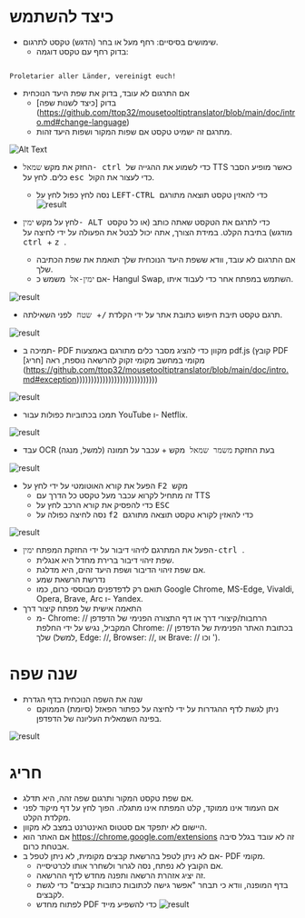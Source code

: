 # כיצד להשתמש


- שימושים בסיסיים: רחף מעל או בחר (הדגש) טקסט לתרגום.
  - בדוק רחף עם טקסט דוגמה:
```console

Proletarier aller Länder, vereinigt euch!

```

  - אם התרגום לא עובד, בדוק את שפת היעד הנוכחית
    - בדוק [כיצד לשנות שפה] (https://github.com/ttop32/mousetooltiptranslator/blob/main/doc/intro.md#change-language)
    - מתרגם זה ישמיט טקסט אם שפות המקור ושפות היעד זהות.


![Alt Text](/doc/reagre.gif)



- החזק את מקש <kbd> שמאל- ctrl </kbd> כדי לשמוע את ההגייה של TTS כאשר מופיע הסבר כלים. לחץ על <kbd> esc </kbd> כדי לעצור את הקול.
  - נסה לחץ כפול לחץ על <kbd> LEFT-CTRL </kbd> כדי להאזין טקסט תוצאה מתורגם
![result](/doc/20.gif)



- לחץ על מקש <kbd> ימין- ALT </kbd> כדי לתרגם את הטקסט שאתה כותב (או כל טקסט מודגש) בתיבת הקלט. במידת הצורך, אתה יכול לבטל את הפעולה על ידי לחיצה על <kbd> ctrl </kbd> + <kbd> z </kbd>.
  - אם התרגום לא עובד, וודא ששפת היעד הנוכחית שלך תואמת את שפת הכתיבה שלך.
  - אם <kbd> ימין-אל </kbd> משמש כ- Hangul Swap,
השתמש במפתח אחר כדי לעבוד איתו.


![result](/doc/11.gif)



- תרגם טקסט תיבת חיפוש כתובת אתר על ידי הקלדת <kbd>/</kbd>+<kbd> שטח </kbd> לפני השאילתה.


![result](/doc/21.gif)



- תמיכה ב- PDF מקוון כדי להציג מסבר כלים מתורגם באמצעות pdf.js (קובץ PDF מקומי במחשב מקומי זקוק להרשאה נוספת, ראה [חריג] (https://github.com/ttop32/mousetooltiptranslator/blob/main/doc/intro.md#exception))))))))))))))))))))))))))))


![result](/doc/12.gif)



- תמכו בכתוביות כפולות עבור YouTube ו- Netflix.


![result](/doc/16.gif)



- עבד OCR בעת החזקת <kbd> משמר שמאל </kbd> מקש + עכבר על תמונה (למשל, מנגה)


![result](/doc/15.gif)



- הפעל את קורא האוטומטי על ידי לחץ על <kbd> F2 </kbd> מקש
  - זה מתחיל לקרוא עכבר מעל טקסט כל הדרך עם TTS
  - כדי להפסיק את קורא הרכב לחץ על <kbd> ESC </kbd>
  - נסה לחיצה כפולה על <kbd> f2 </kbd> כדי להאזין לקורא טקסט תוצאה מתורגם


![result](/doc/30.gif)



- הפעל את המתרגם לזיהוי דיבור על ידי החזקת המפתח <kbd> ימין-ctrl </kbd>.
  - שפת זיהוי דיבור ברירת מחדל היא אנגלית.
  - אם שפת זיהוי הדיבור ושפת היעד זהים, היא מדלגת.
  - נדרשת הרשאת שמע
  - תואם רק לדפדפנים מבוססי כרום, כמו Google Chrome, MS-Edge, Vivaldi, Opera, Brave, Arc ו- Yandex.
- התאמה אישית של מפתח קיצור דרך
  - מ- Chrome: // הרחבות/קיצורי דרך או דף התצורה הפנימי של הדפדפן המקביל, נגיש על ידי החלפת Chrome: // בכתובת האתר הפנימית של הדפדפן שלך (למשל, Edge: //, Browser: //, או Brave: // וכו ').
# שנה שפה
- שנה את השפה הנוכחית בדף הגדרת
  - ניתן לגשת לדף ההגדרות על ידי לחיצה על כפתור הפאזל (סיומת) הממוקם בפינה השמאלית העליונה של הדפדפן.


![result](/doc/14.gif)





# חריג


- אם שפת טקסט המקור ותרגום שפה זהה, היא תדלג.
- אם העמוד אינו ממוקד, קלט המפתח אינו מתגלה.
הפוך לחץ על דף מיקוד לפני מקלדת הקלט.
- היישום לא יתפקד אם סטטוס האינטרנט במצב לא מקוון.
- אם האתר הוא <https://chrome.google.com/extensions> זה לא עובד בגלל סיבה אבטחת כרום.
- אם לא ניתן לטפל בהרשאת קבצים מקומית, לא ניתן לטפל ב- PDF מקומי.
  - אם הקובץ לא נפתח, נסה לגרור ולשחרר אותו לכרטיסייה.
  - זה יציג אזהרת הרשאה ותפנה מחדש לדף ההרשאה.
  - בדף המופנה, וודא כי תבחר "אפשר גישה לכתובות כתובות קבצים" כדי לגשת לקבצים.
  - לפתוח מחדש PDF כדי להשפיע מייד
![result](/doc/10.gif)
